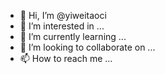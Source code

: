 - 👋 Hi, I’m @yiweitaoci
- 👀 I’m interested in ...
- 🌱 I’m currently learning ...
- 💞️ I’m looking to collaborate on ...
- 📫 How to reach me ...

<!---
yiweitaoci/yiweitaoci is a ✨ special ✨ repository because its `README.md` (this file) appears on your GitHub profile.
You can click the Preview link to take a look at your changes.
--->
